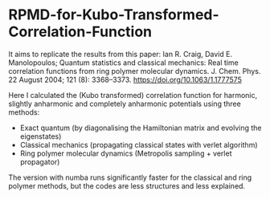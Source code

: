 # RPMD-for-Kubo-Transformed-Correlation-Function

It aims to replicate the results from this paper:
Ian R. Craig, David E. Manolopoulos; Quantum statistics and classical mechanics: Real time correlation functions from ring polymer molecular dynamics. J. Chem. Phys. 22 August 2004; 121 (8): 3368–3373. https://doi.org/10.1063/1.1777575

Here I calculated the (Kubo transformed) correlation function for harmonic, slightly anharmonic and completely anharmonic potentials using three methods:
- Exact quantum (by diagonalising the Hamiltonian matrix and evolving the eigenstates)
- Classical mechanics (propagating classical states with verlet algorithm)
- Ring polymer molecular dynamics (Metropolis sampling + verlet propagator)

The version with numba runs significantly faster for the classical and ring polymer methods, but the codes are less structures and less explained.
